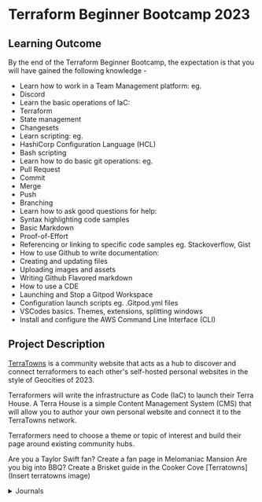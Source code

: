 # Terraform Beginner Bootcamp 2023

## Learning Outcome
By the end of the Terraform Beginner Bootcamp, the expectation is that you will have gained the following knowledge - 
-  Learn how to work in a Team Management platform: eg.
-  Discord
-  Learn the basic operations of IaC:
-  Terraform
-  State management
-  Changesets
-  Learn scripting: eg.
-  HashiCorp Configuration Language (HCL) 
-  Bash scripting
-  Learn how to do basic git operations: eg.
-  Pull Request
-  Commit
-  Merge
-  Push
-  Branching
-  Learn how to ask good questions for help:
-  Syntax highlighting code samples
-  Basic Markdown
-  Proof-of-Effort
-  Referencing or linking to specific code samples eg. Stackoverflow, Gist
-  How to use Github to write documentation:
-  Creating and updating files
-  Uploading images and assets
-  Writing Github Flavored markdown
-  How to use a CDE
-  Launching and Stop a Gitpod Workspace
-  Configuration launch scripts eg. .Gitpod.yml files
-  VSCodes basics. Themes, extensions, splitting windows
-  Install and configure the AWS Command Line Interface (CLI)

## Project Description
[TerraTowns](https://terratowns.cloud/) is a community website that acts as a hub to discover and connect terraformers to each other's self-hosted personal websites in the style of Geocities of 2023.

Terraformers will write the infrastructure as Code (IaC) to launch their Terra House.
A Terra House is a simple Content Management System (CMS) that will allow you to author your own personal website and connect it to the TerraTowns network.

Terraformers need to choose a theme or topic of interest and build their page around existing community hubs. 

Are you a Taylor Swift fan? Create a fan page in Melomaniac Mansion
Are you big into BBQ? Create a Brisket guide in the Cooker Cove
[Terratowns](Insert terratowns image)


<details>

<summary>Journals</summary>
  
### [Week 0]()
  - [Week 0 Journal](/Journal/week0.md)
 
  ![Week 0 Progress Architecture](/images/week0-architecture.png)
   *Architecture of week 0*

  
### [Week 1]()
  - [Week 1 Journal](/Journal/week1.md)
    ![Week 1 Progress Architecture](/images/week1-architecture.png)

### [Week 2]()
  - [Week 2 Journal](/Journal/week2.md)
  - ![Week 2 Progress Architecture](/images/week2-architecture.png)
### [Week 3]()
  - [Week 3 Journal](/Journal/week3.md)

  
</details>

